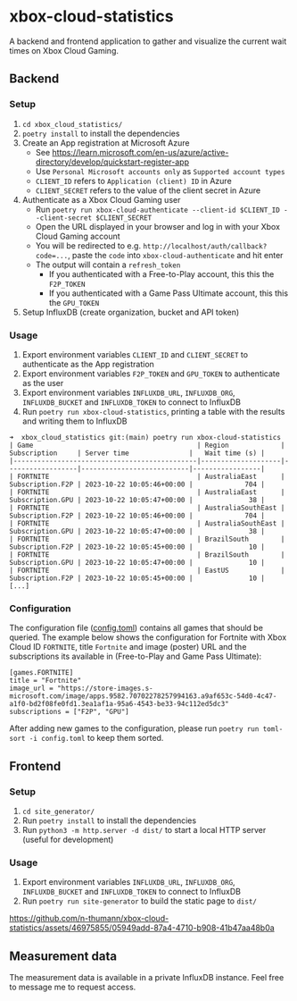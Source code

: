 # xbox-cloud-statistics

A backend and frontend application to gather and visualize the current wait times on Xbox Cloud Gaming.

## Backend

### Setup

1. `cd xbox_cloud_statistics/`
2. `poetry install` to install the dependencies
3. Create an App registration at Microsoft Azure
   - See https://learn.microsoft.com/en-us/azure/active-directory/develop/quickstart-register-app
   - Use `Personal Microsoft accounts only` as `Supported account types`
   - `CLIENT_ID` refers to `Application (client) ID` in Azure
   - `CLIENT_SECRET` refers to the value of the client secret in Azure
4. Authenticate as a Xbox Cloud Gaming user
   - Run `poetry run xbox-cloud-authenticate --client-id $CLIENT_ID --client-secret $CLIENT_SECRET`
   - Open the URL displayed in your browser and log in with your Xbox Cloud Gaming account
   - You will be redirected to e.g. `http://localhost/auth/callback?code=...`, paste the `code` into `xbox-cloud-authenticate` and hit enter
   - The output will contain a `refresh_token`
     - If you authenticated with a Free-to-Play account, this this the `F2P_TOKEN`
     - If you authenticated with a Game Pass Ultimate account, this this the `GPU_TOKEN`
5. Setup InfluxDB (create organization, bucket and API token)

### Usage

1. Export environment variables `CLIENT_ID` and `CLIENT_SECRET` to authenticate as the App registration
2. Export environment variables `F2P_TOKEN` and `GPU_TOKEN` to authenticate as the user
3. Export environment variables `INFLUXDB_URL`, `INFLUXDB_ORG`, `INFLUXDB_BUCKET` and `INFLUXDB_TOKEN` to connect to InfluxDB
4. Run `poetry run xbox-cloud-statistics`, printing a table with the results and writing them to InfluxDB

```
➜  xbox_cloud_statistics git:(main) poetry run xbox-cloud-statistics
| Game                                         | Region             | Subscription     | Server time               |   Wait time (s) |
|----------------------------------------------|--------------------|------------------|---------------------------|-----------------|
| FORTNITE                                     | AustraliaEast      | Subscription.F2P | 2023-10-22 10:05:46+00:00 |             704 |
| FORTNITE                                     | AustraliaEast      | Subscription.GPU | 2023-10-22 10:05:47+00:00 |              38 |
| FORTNITE                                     | AustraliaSouthEast | Subscription.F2P | 2023-10-22 10:05:46+00:00 |             704 |
| FORTNITE                                     | AustraliaSouthEast | Subscription.GPU | 2023-10-22 10:05:47+00:00 |              38 |
| FORTNITE                                     | BrazilSouth        | Subscription.F2P | 2023-10-22 10:05:45+00:00 |              10 |
| FORTNITE                                     | BrazilSouth        | Subscription.GPU | 2023-10-22 10:05:47+00:00 |              10 |
| FORTNITE                                     | EastUS             | Subscription.F2P | 2023-10-22 10:05:45+00:00 |              10 |
[...]
```

### Configuration

The configuration file ([config.toml](config.toml)) contains all games that should be queried.
The example below shows the configuration for Fortnite with Xbox Cloud ID `FORTNITE`, title `Fortnite` and image (poster) URL and the subscriptions its available in (Free-to-Play and Game Pass Ultimate):

```
[games.FORTNITE]
title = "Fortnite"
image_url = "https://store-images.s-microsoft.com/image/apps.9582.70702278257994163.a9af653c-54d0-4c47-a1f0-bd2f08fe0fd1.3ea1af1a-95a6-4543-be33-94c112ed5dc3"
subscriptions = ["F2P", "GPU"]
```

After adding new games to the configuration, please run `poetry run toml-sort -i config.toml` to keep them sorted.

## Frontend

### Setup

1. `cd site_generator/`
2. Run `poetry install` to install the dependencies
3. Run `python3 -m http.server -d dist/` to start a local HTTP server (useful for development)

### Usage

1. Export environment variables `INFLUXDB_URL`, `INFLUXDB_ORG`, `INFLUXDB_BUCKET` and `INFLUXDB_TOKEN` to connect to InfluxDB
2. Run `poetry run site-generator` to build the static page to `dist/`

https://github.com/n-thumann/xbox-cloud-statistics/assets/46975855/05949add-87a4-4710-b908-41b47aa48b0a

## Measurement data

The measurement data is available in a private InfluxDB instance. Feel free to message me to request access.

